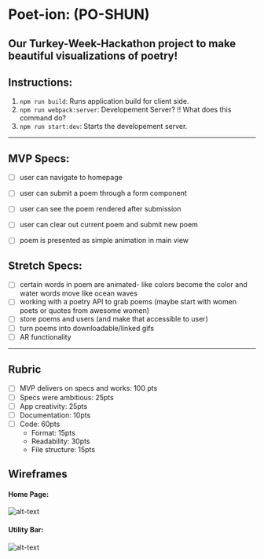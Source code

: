 # Poet-ion: (PO-SHUN)
Our Turkey-Week-Hackathon project to make beautiful visualizations of poetry!
---
## Instructions:
1. `npm run build`: Runs application build for client side.
2. `npm run webpack:server`: Developement Server? !! What does this command do?
3. `npm run start:dev`: Starts the developement server.


---
## MVP Specs:
- [ ] user can navigate to homepage
- [ ] user can submit a poem through a form component
- [ ] user can see the poem rendered after submission
- [ ] user can clear out current poem and submit new poem
- [ ] poem is presented as simple animation in main view


## Stretch Specs:
- [ ] certain words in poem are animated- like colors become the color and water words move like ocean waves
- [ ] working with a poetry API to grab poems (maybe start with women poets or quotes from awesome women)
- [ ] store poems and users (and make that accessible to user)
- [ ] turn poems into downloadable/linked gifs
- [ ] AR functionality

---

## Rubric
- [ ] MVP delivers on specs and works: 100 pts
- [ ] Specs were ambitious: 25pts
- [ ] App creativity: 25pts
- [ ] Documentation: 10pts
- [ ] Code: 60pts
  - Format: 15pts
  - Readability: 30pts
  - File structure: 15pts


## Wireframes

#### Home Page:
![alt-text][wf-01]
#### Utility Bar:
![alt-text][wf-02]

[wf-01]: http://res.cloudinary.com/ontoneio/image/upload/c_scale,w_600/v1511231315/Poet-ion/poet-ion_wireframes_1.jpg "Home Page Layout"
[wf-02]: https://res.cloudinary.com/ontoneio/image/upload/c_scale,w_600/v1511231318/Poet-ion/poet-ion_wireframes_2.jpg "Form Layout"
